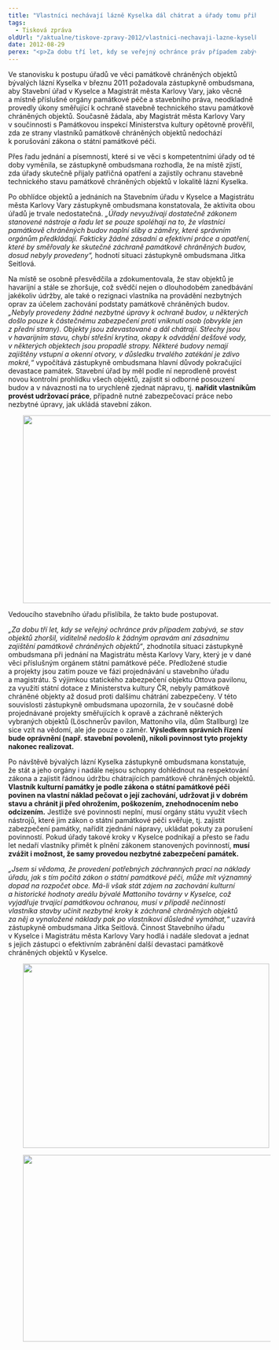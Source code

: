 ```yaml
---
title: "Vlastníci nechávají lázně Kyselka dál chátrat a úřady tomu přihlížejí"
tags:
  - Tisková zpráva
oldUrl: "/aktualne/tiskove-zpravy-2012/vlastnici-nechavaji-lazne-kyselka-dal-chatrat-a-urady-tomu-prihlizeji"
date: 2012-08-29
perex: "<p>Za dobu tří let, kdy se veřejný ochránce práv případem zabývá, se stav objektů bývalých lázní v Kyselce zhoršil. Žádné zásadní a efektivní práce, které by směřovaly ke skutečné záchraně památek, dosud nebyly provedeny.</p>"
---
```


<!-- imported from the old website -->

<p>Ve stanovisku k postupu úřadů ve věci památkově chráněných objektů bývalých lázní Kyselka v březnu 2011 požadovala zástupkyně ombudsmana, aby Stavební úřad v Kyselce a Magistrát města Karlovy Vary, jako věcně a místně příslušné orgány památkové péče a stavebního práva, neodkladně provedly úkony směřující k ochraně stavebně technického stavu památkově chráněných objektů. Současně žádala, aby Magistrát města Karlovy Vary v součinnosti s Památkovou inspekcí Ministerstva kultury opětovně prověřil, zda ze strany vlastníků památkově chráněných objektů nedochází k porušování zákona o státní památkové péči.</p><p>Přes řadu jednání a písemností, které si ve věci s kompetentními úřady od té doby vyměnila, se zástupkyně ombudsmana rozhodla, že na místě zjistí, zda úřady skutečně přijaly patřičná opatření a zajistily ochranu stavebně technického stavu památkově chráněných objektů v lokalitě lázní Kyselka. </p><p>Po obhlídce objektů a jednáních na Stavebním úřadu v Kyselce a Magistrátu města Karlovy Vary zástupkyně ombudsmana konstatovala, že aktivita obou úřadů je trvale nedostatečná. <em>„Úřady nevyužívají dostatečně zákonem stanovené nástroje a řadu let se pouze spoléhají na to, že vlastníci památkově chráněných budov naplní sliby a záměry, které správním orgánům předkládají. Fakticky žádné zásadní a efektivní práce a opatření, které by směřovaly ke skutečné záchraně památkově chráněných budov, dosud nebyly provedeny“,</em> hodnotí situaci zástupkyně ombudsmana Jitka Seitlová.</p><p>Na místě se osobně přesvědčila a zdokumentovala, že stav objektů je havarijní a stále se zhoršuje, což svědčí nejen o dlouhodobém zanedbávání jakékoliv údržby, ale také o rezignaci vlastníka na provádění nezbytných oprav za účelem zachování podstaty památkově chráněných budov. <em>„Nebyly provedeny žádné nezbytné úpravy k ochraně budov, u některých došlo pouze k částečnému zabezpečení proti vniknutí osob (obvykle jen z přední strany). Objekty jsou zdevastované a dál chátrají. Střechy jsou v havarijním stavu, chybí střešní krytina, okapy k odvádění dešťové vody, v některých objektech jsou propadlé stropy. Některé budovy nemají zajištěny vstupní a okenní otvory, v důsledku trvalého zatékání je zdivo mokré,“</em> vypočítává zástupkyně ombudsmana hlavní důvody pokračující devastace památek. Stavební úřad by měl podle ní neprodleně provést novou kontrolní prohlídku všech objektů, zajistit si odborné posouzení budov a v návaznosti na to urychleně zjednat nápravu, tj. <strong>nařídit vlastníkům provést udržovací práce</strong>, případně nutné zabezpečovací práce nebo nezbytné úpravy, jak ukládá stavební zákon. </p><p><img src="/uploads-import/img/Akce2012/Stallburg-2.JPG" alt="" style="BORDER-BOTTOM-COLOR: ; BORDER-TOP-COLOR: ; PADDING-LEFT: 30px; BORDER-RIGHT-COLOR: ; BORDER-LEFT-COLOR: " title="Stallburg (zezadu) - havarijní stav střechy" height="382" width="509" /></p><p>Vedoucího stavebního úřadu přislíbila, že takto bude postupovat.</p><p><em>„Za dobu tří let, kdy se veřejný ochránce práv případem zabývá, se stav objektů zhoršil, viditelně nedošlo k žádným opravám ani zásadnímu zajištění památkově chráněných objektů“</em>, zhodnotila situaci zástupkyně ombudsmana při jednání na Magistrátu města Karlovy Vary, který je v dané věci příslušným orgánem státní památkové péče. Předložené studie a projekty jsou zatím pouze ve fázi projednávání u stavebního úřadu a magistrátu. S výjimkou statického zabezpečení objektu Ottova pavilonu, za využití státní dotace z Ministerstva kultury ČR, nebyly památkově chráně<a name="_GoBack"></a>né objekty až dosud proti dalšímu chátrání zabezpečeny. V této souvislosti zástupkyně ombudsmana upozornila, že v současné době projednávané projekty směřujících k opravě a záchraně některých vybraných objektů (Löschnerův pavilon, Mattoniho vila, dům Stallburg) lze sice vzít na vědomí, ale jde pouze o záměr. <strong>Výsledkem správních řízení bude oprávnění (např. stavební povolení), nikoli povinnost tyto projekty nakonec realizovat.</strong></p><p>Po návštěvě bývalých lázní Kyselka zástupkyně ombudsmana konstatuje, že stát a jeho orgány i nadále nejsou schopny dohlédnout na respektování zákona a zajistit řádnou údržbu chátrajících památkově chráněných objektů. <strong>Vlastník kulturní památky je podle zákona o státní památkové péči povinen na vlastní náklad pečovat o její zachování, udržovat ji v dobrém stavu a chránit ji před ohrožením, poškozením, znehodnocením nebo odcizením.</strong> Jestliže své povinnosti neplní, musí orgány státu využít všech nástrojů, které jim zákon o státní památkové péči svěřuje, tj. zajistit zabezpečení památky, nařídit zjednání nápravy, ukládat pokuty za porušení povinností. Pokud úřady takové kroky v Kyselce podnikají a přesto se řadu let nedaří vlastníky přimět k plnění zákonem stanovených povinností, <strong>musí zvážit i možnost, že samy provedou nezbytné zabezpečení památek.</strong></p><p><em>„Jsem si vědoma, že provedení potřebných záchranných prací na náklady úřadu, jak s tím počítá zákon o státní památkové péči, může mít významný dopad na rozpočet obce. Má-li však stát zájem na zachování kulturní a historické hodnoty areálu bývalé Mattoniho továrny v Kyselce, což vyjadřuje trvající památkovou ochranou, musí v případě nečinnosti vlastníka stavby učinit nezbytné kroky k záchraně chráněných objektů za něj a vynaložené náklady pak po vlastníkovi důsledně vymáhat,“</em> uzavírá zástupkyně ombudsmana Jitka Seitlová. Činnost Stavebního úřadu v Kyselce i Magistrátu města Karlovy Vary hodlá i nadále sledovat a jednat s jejich zástupci o efektivním zabránění další devastaci památkově chráněných objektů v Kyselce.</p><p><img src="/uploads-import/img/Akce2012/Stallburg.JPG" alt="" style="BORDER-BOTTOM-COLOR: ; BORDER-TOP-COLOR: ; PADDING-LEFT: 30px; BORDER-RIGHT-COLOR: ; BORDER-LEFT-COLOR: " title="Stallburg" height="375" width="501" /></p><p><img src="/uploads-import/img/Akce2012/Vileminka.JPG" alt="" style="BORDER-BOTTOM-COLOR: ; BORDER-TOP-COLOR: ; PADDING-LEFT: 30px; BORDER-RIGHT-COLOR: ; BORDER-LEFT-COLOR: " title="Vilemínka" height="380" width="507" /></p>
